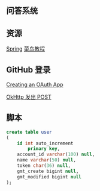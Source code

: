 ## 问答系统


## 资源
[Spring](https://docs.spring.io/spring-boot/docs/2.0.0.RC1/reference/htmlsingle/#boot-features-embedded-database-support)
[菜鸟教程](https://www.runoob.com/mysql/mysql-insert-query.html)

## GitHub 登录

[Creating an OAuth App](https://developer.github.com/apps/building-oauth-apps/creating-an-oauth-app/)

[OkHttp 发出 POST](https://square.github.io/okhttp/)

## 脚本
```sql
create table user
(
	id int auto_increment
		primary key,
	account_id varchar(100) null,
	name varchar(50) null,
	token char(36) null,
	gmt_create bigint null,
	gmt_modified bigint null
);
```